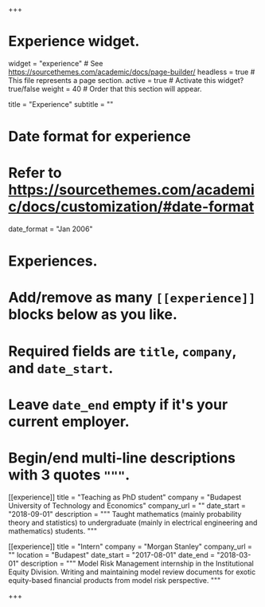 +++
# Experience widget.
widget = "experience"  # See https://sourcethemes.com/academic/docs/page-builder/
headless = true  # This file represents a page section.
active = true  # Activate this widget? true/false
weight = 40  # Order that this section will appear.

title = "Experience"
subtitle = ""

# Date format for experience
#   Refer to https://sourcethemes.com/academic/docs/customization/#date-format
date_format = "Jan 2006"

# Experiences.
#   Add/remove as many `[[experience]]` blocks below as you like.
#   Required fields are `title`, `company`, and `date_start`.
#   Leave `date_end` empty if it's your current employer.
#   Begin/end multi-line descriptions with 3 quotes `"""`.


[[experience]]
  title = "Teaching as PhD student"
  company = "Budapest University of Technology and Economics"
  company_url = ""
  date_start = "2018-09-01"
  description = """
  Taught mathematics (mainly probability theory and statistics) to undergraduate (mainly in electrical engineering and mathematics) students.
  """

[[experience]]
  title = "Intern"
  company = "Morgan Stanley"
  company_url = ""
  location = "Budapest"
  date_start = "2017-08-01"
  date_end = "2018-03-01"
  description = """
  Model Risk Management internship in the Institutional Equity Division.
  Writing and maintaining model review documents for exotic equity-based financial products from model risk perspective.
  """
  
+++
